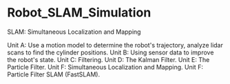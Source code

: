 # Robot_SLAM_Simulation
SLAM: Simultaneous Localization and Mapping

Unit A: Use a motion model to determine the robot's trajectory, analyze lidar scans to find the cylinder positions.
Unit B: Using sensor data to improve the robot's state.
Unit C: Filtering.
Unit D: The Kalman Filter.
Unit E: The Particle Filter.
Unit F: Simultaneous Localization and Mapping.
Unit F: Particle Filter SLAM (FastSLAM).
